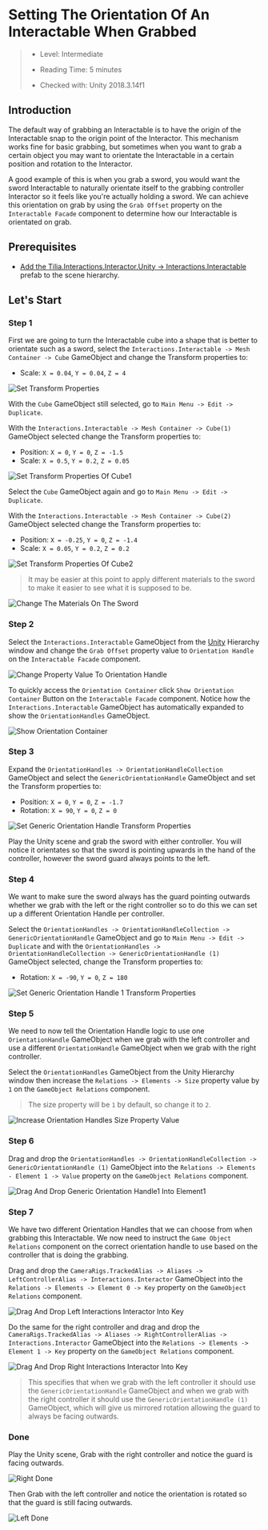 # Setting The Orientation Of An Interactable When Grabbed

> * Level: Intermediate
>
> * Reading Time: 5 minutes
>
> * Checked with: Unity 2018.3.14f1

## Introduction

The default way of grabbing an Interactable is to have the origin of the Interactable snap to the origin point of the Interactor. This mechanism works fine for basic grabbing, but sometimes when you want to grab a certain object you may want to orientate the Interactable in a certain position and rotation to the Interactor.

A good example of this is when you grab a sword, you would want the sword Interactable to naturally orientate itself to the grabbing controller Interactor so it feels like you're actually holding a sword. We can achieve this orientation on grab by using the `Grab Offset` property on the `Interactable Facade` component to determine how our Interactable is orientated on grab.

## Prerequisites

* [Add the Tilia.Interactions.Interactor.Unity -> Interactions.Interactable] prefab to the scene hierarchy.

## Let's Start

### Step 1

First we are going to turn the Interactable cube into a shape that is better to orientate such as a sword, select the `Interactions.Interactable -> Mesh Container -> Cube` GameObject and change the Transform properties to:

* Scale: `X = 0.04`, `Y = 0.04`, `Z = 4`

![Set Transform Properties](assets/images/SetTransformProperties.png)

With the `Cube` GameObject still selected, go to `Main Menu -> Edit -> Duplicate`.

With the `Interactions.Interactable -> Mesh Container -> Cube(1)` GameObject selected change the Transform properties to:

* Position: `X = 0`, `Y = 0`, `Z = -1.5`
* Scale: `X = 0.5`, `Y = 0.2`, `Z = 0.05`

![Set Transform Properties Of Cube1](assets/images/SetTransformPropertiesOfCube1.png)

Select the `Cube` GameObject again and go to `Main Menu -> Edit -> Duplicate`.

With the `Interactions.Interactable -> Mesh Container -> Cube(2)` GameObject selected change the Transform properties to:

* Position: `X = -0.25`, `Y = 0`, `Z = -1.4`
* Scale: `X = 0.05`, `Y = 0.2`, `Z = 0.2`

![Set Transform Properties Of Cube2](assets/images/SetTransformPropertiesOfCube2.png)

> It may be easier at this point to apply different materials to the sword to make it easier to see what it is supposed to be.

![Change The Materials On The Sword](assets/images/ChangeTheMaterialsOnTheSword.png)

### Step 2

Select the `Interactions.Interactable` GameObject from the [Unity] Hierarchy window and change the `Grab Offset` property value to `Orientation Handle` on the `Interactable Facade` component.

![Change Property Value To Orientation Handle](assets/images/ChangePropertyValueToOrientationHandle.png)

To quickly access the `Orientation Container` click `Show Orientation Container` Button on the `Interactable Facade` component. Notice how the `Interactions.Interactable` GameObject has automatically expanded to show the `OrientationHandles` GameObject.

![Show Orientation Container](assets/images/ShowOrientationContainer.png)

### Step 3

Expand the `OrientationHandles -> OrientationHandleCollection` GameObject and select the `GenericOrientationHandle` GameObject and set the Transform properties to:

* Position: `X = 0`, `Y = 0`, `Z = -1.7`
* Rotation: `X = 90`, `Y = 0`, `Z = 0`

![Set Generic Orientation Handle Transform Properties](assets/images/SetGenericOrientationHandleTransformProperties.png)

Play the Unity scene and grab the sword with either controller. You will notice it orientates so that the sword is pointing upwards in the hand of the controller, however the sword guard always points to the left.

### Step 4

We want to make sure the sword always has the guard pointing outwards whether we grab with the left or the right controller so to do this we can set up a different Orientation Handle per controller.

Select the `OrientationHandles -> OrientationHandleCollection -> GenericOrientationHandle` GameObject and go to `Main Menu -> Edit -> Duplicate` and with the `OrientationHandles -> OrientationHandleCollection -> GenericOrientationHandle (1)` GameObject selected, change the Transform properties to:

* Rotation: `X = -90`, `Y = 0`, `Z = 180`

![Set Generic Orientation Handle 1 Transform Properties](assets/images/SetGenericOrientationHandle1TransformProperties.png)

### Step 5

We need to now tell the Orientation Handle logic to use one `OrientationHandle` GameObject when we grab with the left controller and use a different `OrientationHandle` GameObject when we grab with the right controller.

Select the `OrientationHandles` GameObject from the Unity Hierarchy window then increase the `Relations -> Elements -> Size` property value by `1` on the `GameObject Relations` component.

> The size property will be `1` by default, so change it to `2`.

![Increase Orientation Handles Size Property Value](assets/images/IncreaseOrientationHandlesSizePropertyValue.png)

### Step 6

Drag and drop the `OrientationHandles -> OrientationHandleCollection -> GenericOrientationHandle (1)` GameObject into the `Relations -> Elements - Element 1 -> Value` property on the `GameObject Relations` component.

![Drag And Drop Generic Orientation Handle1 Into Element1](assets/images/DragAndDropGenericOrientationHandle1IntoElement1.png)

### Step 7

We have two different Orientation Handles that we can choose from when grabbing this Interactable. We now need to instruct the `Game Object Relations` component on the correct orientation handle to use based on the controller that is doing the grabbing.

Drag and drop the `CameraRigs.TrackedAlias -> Aliases -> LeftControllerAlias -> Interactions.Interactor` GameObject into the `Relations -> Elements -> Element 0 -> Key` property on the `GameObject Relations` component.

![Drag And Drop Left Interactions Interactor Into Key](assets/images/DragAndDropLeftInteractionsInteractorIntoKey.png)

Do the same for the right controller and drag and drop the `CameraRigs.TrackedAlias -> Aliases -> RightControllerAlias -> Interactions.Interactor` GameObject into the `Relations -> Elements -> Element 1 -> Key` property on the `GameObject Relations` component.

![Drag And Drop Right Interactions Interactor Into Key](assets/images/DragAndDropRightInteractionsInteractorIntoKey.png)

> This specifies that when we grab with the left controller it should use the `GenericOrientationHandle` GameObject and when we grab with the right controller it should use the `GenericOrientationHandle (1)` GameObject, which will give us mirrored rotation allowing the guard to always be facing outwards.

### Done

Play the Unity scene, Grab with the right controller and notice the guard is facing outwards.

![Right Done](assets/images/RightDone.png) 

Then Grab with the left controller and notice the orientation is rotated so that the guard is still facing outwards.

![Left Done](assets/images/LeftDone.png)

[Add the Tilia.Interactions.Interactor.Unity -> Interactions.Interactable]: ../AddingAnInteractable/README.md
[Unity]: https://unity3d.com/